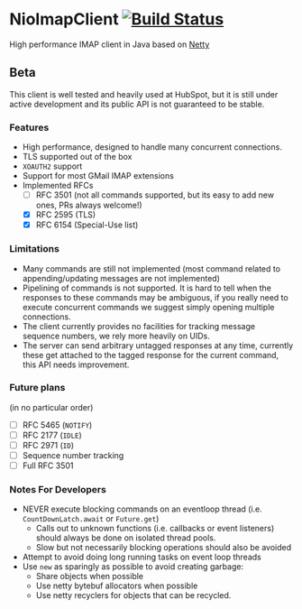 NioImapClient [![Build Status](https://travis-ci.org/HubSpot/NioImapClient.svg?branch=master)](https://travis-ci.org/HubSpot/NioImapClient)
=============

High performance IMAP client in Java based on [Netty](https://netty.io/)

## Beta

This client is well tested and heavily used at HubSpot, but it is still under active development and its public API is not guaranteed to be stable.

### Features

- High performance, designed to handle many concurrent connections.
- TLS supported out of the box
- `XOAUTH2` support
- Support for most GMail IMAP extensions 
- Implemented RFCs
  - [ ] RFC 3501 (not all commands supported, but its easy to add new ones, PRs always welcome!)
  - [x] RFC 2595 (TLS)
  - [x] RFC 6154 (Special-Use list)

### Limitations

- Many commands are still not implemented (most command related to appending/updating messages are not implemented)
- Pipelining of commands is not supported. It is hard to tell when the responses to these commands may be ambiguous, if you really need to execute concurrent commands we suggest simply opening multiple connections.
- The client currently provides no facilities for tracking message sequence numbers, we rely more heavily on UIDs.
- The server can send arbitrary untagged responses at any time, currently these get attached to the tagged response for the current command, this API needs improvement.

### Future plans

(in no particular order)

- [ ] RFC 5465 (`NOTIFY`)
- [ ] RFC 2177 (`IDLE`)
- [ ] RFC 2971 (`ID`)
- [ ] Sequence number tracking
- [ ] Full RFC 3501

### Notes For Developers

- NEVER execute blocking commands on an eventloop thread (i.e. `CountDownLatch.await` or `Future.get`)
  - Calls out to unknown functions (i.e. callbacks or event listeners) should always be done on isolated thread pools.
  - Slow but not necessarily blocking operations should also be avoided
- Attempt to avoid doing long running tasks on event loop threads
- Use `new` as sparingly as possible to avoid creating garbage:
  - Share objects when possible
  - Use netty bytebuf allocators when possible
  - Use netty recyclers for objects that can be recycled.

